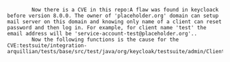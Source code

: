 
            Now there is a CVE in this repo:A flaw was found in keycloack before version 8.0.0. The owner of 'placeholder.org' domain can setup mail server on this domain and knowing only name of a client can reset password and then log in. For example, for client name 'test' the email address will be 'service-account-test@placeholder.org'..
            Now the following functions is the cause for the CVE:testsuite/integration-arquillian/tests/base/src/test/java/org/keycloak/testsuite/admin/ClientTest.java:ClientTest::serviceAccount();services/src/main/java/org/keycloak/services/managers/ClientManager.java:ClientManager::clientIdChanged();services/src/main/java/org/keycloak/services/managers/ClientManager.java:ClientManager::enableServiceAccount();
            
